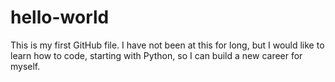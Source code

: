 # hello-world
This is my first GitHub file.
I have not been at this for long, but I would like to learn how to code, starting with Python, so I can build a new career for myself.

